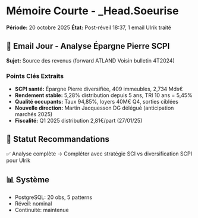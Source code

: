 # Mémoire Courte - _Head.Soeurise
**Période:** 20 octobre 2025
**État:** Post-réveil 18:37, 1 email Ulrik traité

## 📧 Email Jour - Analyse Épargne Pierre SCPI
**Sujet:** Source des revenus (forward ATLAND Voisin bulletin 4T2024)

### Points Clés Extraits
- **SCPI santé:** Épargne Pierre diversifiée, 409 immeubles, 2,734 Mds€
- **Rendement stable:** 5,28% distribution depuis 5 ans, TRI 10 ans = 5,45%
- **Qualité occupants:** Taux 94,85%, loyers 40M€ Q4, sorties ciblées
- **Nouvelle direction:** Martin Jacquesson DG délégué (anticipation marchés 2025)
- **Fiscalité:** Q1 2025 distribution 2,81€/part (27/01/25)

## 🎯 Statut Recommandations
✅ Analyse complète → Compléter avec stratégie SCI vs diversification SCPI pour Ulrik

## 📊 Système
- PostgreSQL: 20 obs, 5 patterns
- Réveil: nominal
- Continuité: maintenue